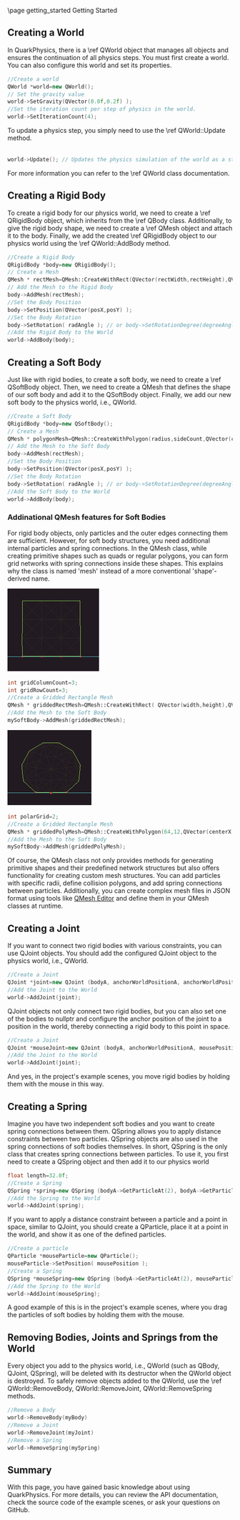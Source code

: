 
\page getting_started Getting Started



## Creating a World
In QuarkPhysics, there is a \ref QWorld object that manages all objects and ensures the continuation of all physics steps. You must first create a world. You can also configure this world and set its properties.


```cpp
//Create a world
QWorld *world=new QWorld(); 
// Set the gravity value
world->SetGravity(QVector(0.0f,0.2f) ); 
//Set the iteration count per step of physics in the world.
world->SetIterationCount(4); 

```

To update a physics step, you simply need to use the \ref QWorld::Update method.

```cpp

world->Update(); // Updates the physics simulation of the world as a step.

```

For more information you can refer to the \ref QWorld class documentation.

## Creating a Rigid Body
To create a rigid body for our physics world, we need to create a \ref QRigidBody object, which inherits from the \ref QBody class. Additionally, to give the rigid body shape, we need to create a \ref QMesh object and attach it to the body. Finally, we add the created \ref QRigidBody object to our physics world using the \ref QWorld::AddBody method.



```cpp
//Create a Rigid Body
QRigidBody *body=new QRigidBody();
// Create a Mesh  
QMesh * rectMesh=QMesh::CreateWithRect(QVector(rectWidth,rectHeight),QVector(centerPosX,centerPosY));
// Add the Mesh to the Rigid Body
body->AddMesh(rectMesh); 
//Set the Body Position
body->SetPosition(QVector(posX,posY) );
//Set the Body Rotation
body->SetRotation( radAngle ); // or body->SetRotationDegree(degreeAngle)
//Add the Rigid Body to the World
world->AddBody(body);

```



## Creating a Soft Body
Just like with rigid bodies, to create a soft body, we need to create a \ref QSoftBody object. Then, we need to create a QMesh that defines the shape of our soft body and add it to the QSoftBody object. Finally, we add our new soft body to the physics world, i.e., QWorld.

```cpp
//Create a Soft Body
QRigidBody *body=new QSoftBody();
// Create a Mesh  
QMesh * polygonMesh=QMesh::CreateWithPolygon(radius,sideCount,QVector(centerPosX,centerPosY)));
// Add the Mesh to the Soft Body
body->AddMesh(rectMesh); 
//Set the Body Position
body->SetPosition(QVector(posX,posY) );
//Set the Body Rotation
body->SetRotation( radAngle ); // or body->SetRotationDegree(degreeAngle)
//Add the Soft Body to the World
world->AddBody(body);

```

### Addinational QMesh features for Soft Bodies 
For rigid body objects, only particles and the outer edges connecting them are sufficient. However, for soft body structures, you need additional internal particles and spring connections. In the QMesh class, while creating primitive shapes such as quads or regular polygons, you can form grid networks with spring connections inside these shapes. This explains why the class is named 'mesh' instead of a more conventional 'shape'-derived name.


![3x3 gridded rect mesh](../doxy_pages/images/softbody_gridded_rect.png)

```cpp
int gridColumnCount=3;
int gridRowCount=3;
//Create a Gridded Rectangle Mesh
QMesh * griddedRectMesh=QMesh::CreateWithRect( QVector(width,height),QVector(centerX,centerY),QVector(gridRowCount,gridRowCount) );
//Add the Mesh to the Soft Body
mySoftBody->AddMesh(griddedRectMesh);

```

![3x3 gridded rect mesh](../doxy_pages/images/softbody_polar_gridded_polygon.png)

```cpp
int polarGrid=2;
//Create a Gridded Rectangle Mesh
QMesh * griddedPolyMesh=QMesh::CreateWithPolygon(64,12,QVector(centerX,centerY),polarGrid )
//Add the Mesh to the Soft Body
mySoftBody->AddMesh(griddedPolyMesh);

```



Of course, the QMesh class not only provides methods for generating primitive shapes and their predefined network structures but also offers functionality for creating custom mesh structures. You can add particles with specific radii, define collision polygons, and add spring connections between particles. Additionally, you can create complex mesh files in JSON format using tools like [QMesh Editor](https://github.com/erayzesen/QMeshEditor) and define them in your QMesh classes at runtime. 

## Creating a Joint
If you want to connect two rigid bodies with various constraints, you can use QJoint objects. You should add the configured QJoint object to the physics world, i.e., QWorld.

```cpp
//Create a Joint
QJoint *joint=new QJoint (bodyA, anchorWorldPositionA, anchorWorldPositionB, bodyB);
//Add the Joint to the World
world->AddJoint(joint);
```
QJoint objects not only connect two rigid bodies, but you can also set one of the bodies to nullptr and configure the anchor position of the joint to a position in the world, thereby connecting a rigid body to this point in space.

```cpp
//Create a Joint
QJoint *mouseJoint=new QJoint (bodyA, anchorWorldPositionA, mousePosition, nullptr);
//Add the Joint to the World
world->AddJoint(joint);
```
And yes, in the project's example scenes, you move rigid bodies by holding them with the mouse in this way.

## Creating a Spring
Imagine you have two independent soft bodies and you want to create spring connections between them. QSpring allows you to apply distance constraints between two particles. QSpring objects are also used in the spring connections of soft bodies themselves. In short, QSpring is the only class that creates spring connections between particles. To use it, you first need to create a QSpring object and then add it to our physics world

```cpp
float length=32.0f;
//Create a Spring
QSpring *spring=new QSpring (bodyA->GetParticleAt(2), bodyA->GetParticleAt(5), length)
//Add the Spring to the World
world->AddJoint(spring);

```
If you want to apply a distance constraint between a particle and a point in space, similar to QJoint, you should create a QParticle, place it at a point in the world, and show it as one of the defined particles. 

```cpp
//Create a particle
QParticle *mouseParticle=new QParticle();
mouseParticle->SetPosition( mousePosition );
//Create a Spring
QSpring *mouseSpring=new QSpring (bodyA->GetParticleAt(2), mouseParticle, 0.0f);
//Add the Spring to the World
world->AddJoint(mouseSpring);

```
A good example of this is in the project's example scenes, where you drag the particles of soft bodies by holding them with the mouse.

## Removing Bodies, Joints and Springs from the World
Every object you add to the physics world, i.e., QWorld (such as QBody, QJoint, QSpring), will be deleted with its destructor when the QWorld object is destroyed. To safely remove objects added to the QWorld, use the \ref QWorld::RemoveBody, QWorld::RemoveJoint, QWorld::RemoveSpring methods.

```cpp
//Remove a Body
world->RemoveBody(myBody)
//Remove a Joint
world->RemoveJoint(myJoint)
//Remove a Spring
world->RemoveSpring(mySpring)

```

## Summary
With this page, you have gained basic knowledge about using QuarkPhysics. For more details, you can review the API documentation, check the source code of the example scenes, or ask your questions on GitHub.